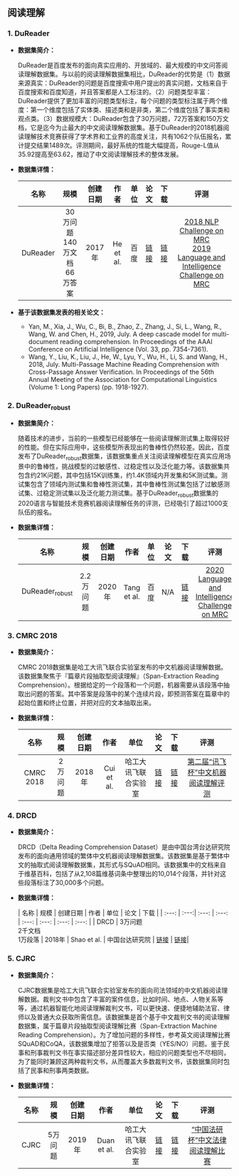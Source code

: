 ## 阅读理解

### 1. DuReader
- <strong>数据集简介：</strong>

    DuReader是百度发布的面向真实应用的、开放域的、最大规模的中文问答阅读理解数据集。与以前的阅读理解数据集相比，DuReader的优势是（1）数据来源真实：DuReader的问题是百度搜索中用户提出的真实问题，文档来自于百度搜索和百度知道，并且答案都是人工标注的。（2）问题类型丰富：DuReader提供了更加丰富的问题类型标注，每个问题的类型标注属于两个维度：第一个维度包括了实体类、描述类和是非类，第二个维度包括了事实类和观点类。（3）数据规模大：DuReader包含了30万问题，72万答案和150万文档，它是迄今为止最大的中文阅读理解数据集。基于DuReader的2018机器阅读理解技术竞赛获得了学术界和工业界的高度关注，共有1062个队伍报名，累计提交结果1489次。评测期间，最好系统的性能大幅提高，Rouge-L值从35.92提高至63.62，推动了中文阅读理解技术的整体发展。

- <strong>数据集详情：</strong>

    |  名称 | 规模 | 创建日期 | 作者 | 单位 | 论文 | 下载 | 评测 |
    | :---: | :---:| :---: | :---: | :---: | :---: | :---: | :---: |
    | DuReader | 30万问题<br>140万文档<br>66万答案 | 2017年 | He et al. | 百度 | [链接](https://www.aclweb.org/anthology/W18-2605.pdf) | [链接](https://ai.baidu.com/broad/introduction?dataset=dureader)| [2018 NLP Challenge on MRC](http://mrc2018.cipsc.org.cn/)<br> [2019 Language and Intelligence Challenge on MRC](http://lic2019.ccf.org.cn/) |

- <strong>基于该数据集发表的相关论文：</strong>
    - Yan, M., Xia, J., Wu, C., Bi, B., Zhao, Z., Zhang, J., Si, L., Wang, R., Wang, W. and Chen, H., 2019, July. A deep cascade model for multi-document reading comprehension. In Proceedings of the AAAI Conference on Artificial Intelligence (Vol. 33, pp. 7354-7361).
    - Wang, Y., Liu, K., Liu, J., He, W., Lyu, Y., Wu, H., Li, S. and Wang, H., 2018, July. Multi-Passage Machine Reading Comprehension with Cross-Passage Answer Verification. In Proceedings of the 56th Annual Meeting of the Association for Computational Linguistics (Volume 1: Long Papers) (pp. 1918-1927).


### 2. DuReader<sub>robust</sub>
- <strong>数据集简介：</strong>

    随着技术的进步，当前的一些模型已经能够在一些阅读理解测试集上取得较好的性能。但在实际应用中，这些模型所表现出的鲁棒性仍然较差。因此，百度发布了DuReader<sub>robust</sub>数据集，该数据集重点关注阅读理解模型在真实应用场景中的鲁棒性，挑战模型的过敏感性、过稳定性以及泛化能力等。该数据集共包含约21K问题，其中包括15K训练集，约1.4K领域内开发集和5K测试集。测试集包含了领域内测试集和鲁棒性测试集，其中鲁棒性测试集包括了过敏感测试集、过稳定测试集以及泛化能力测试集。基于DuReader<sub>robust</sub>数据集的2020语言与智能技术竞赛机器阅读理解任务的评测，已经吸引了超过1000支队伍的报名。

- <strong>数据集详情：</strong>

    |  名称 | 规模 | 创建日期 | 作者 | 单位 | 论文 | 下载 | 评测 |
    | :---: | :---:| :---: | :---: | :---: | :---: | :---: | :---: |
    | DuReader<sub>robust</sub> | 2.2万问题 | 2020年 | Tang et al. | 百度 | N/A | [链接](https://github.com/PaddlePaddle/Research/tree/master/NLP/DuReader-Robust-BASELINE)| [2020 Language and Intelligence Challenge on MRC](http://lic2020.cipsc.org.cn/) |


### 3. CMRC 2018
- <strong>数据集简介：</strong>

    CMRC 2018数据集是哈工大讯飞联合实验室发布的中文机器阅读理解数据。该数据集聚焦于『篇章片段抽取型阅读理解』（Span-Extraction Reading Comprehension）。根据给定的一个段落和一个问题，机器需要从该段落中抽取出问题的答案。其中答案是段落中的某个连续片段，即预测答案在篇章中的起始位置和终止位置，并把对应的文本抽取出来。

- <strong>数据集详情：</strong>

    |  名称 | 规模 | 创建日期 | 作者 | 单位 | 论文 | 下载 | 评测 |
    | :---: | :---:| :---: | :---: | :---: | :---: | :---: | :---: |
    | CMRC 2018 | 2万问题 | 2018年 | Cui et al. | 哈工大讯飞联合实验室 | [链接](https://www.aclweb.org/anthology/D19-1600.pdf) | [链接](https://github.com/ymcui/cmrc2018)| [第二届“讯飞杯”中文机器阅读理解评测](https://hfl-rc.github.io/cmrc2018/) |


### 4. DRCD
- <strong>数据集简介：</strong>

    DRCD（Delta Reading Comprehension Dataset）是由中国台湾台达研究院发布的面向通用领域的繁体中文机器阅读理解数据集。该数据集是基于繁体中文的抽取式阅读理解数据集，其形式与SQuAD相同。该数据集中的文档来自于维基百科，包括了从2,108篇维基词条中整理出的10,014个段落，并针对这些段落标注了30,000多个问题。

- <strong>数据集详情：</strong>

    |  名称 | 规模 | 创建日期 | 作者 | 单位 | 论文 | 下载 | 
    | :---: | :---:| :---: | :---: | :---: | :---: | :---: | :---: |
    | DRCD | 3万问题<br>2千文档<br>1万段落 | 2018年 | Shao et al. | 中国台达研究院 | [链接](https://arxiv.org/pdf/1806.00920.pdf) | [链接](https://github.com/DRCKnowledgeTeam/DRCD)| 


### 5. CJRC
- <strong>数据集简介：</strong>

    CJRC数据集是哈工大讯飞联合实验室发布的面向司法领域的中文机器阅读理解数据。裁判文书中包含了丰富的案件信息，比如时间、地点、人物关系等等，通过机器智能化地阅读理解裁判文书，可以更快速、便捷地辅助法官、律师以及普通大众获取所需信息。该数据集是首个基于中文裁判文书的阅读理解数据集，属于篇章片段抽取型阅读理解比赛（Span-Extraction Machine Reading Comprehension）。为了增加问题的多样性，参考英文阅读理解比赛SQuAD和CoQA，该数据集增加了拒答以及是否类（YES/NO）问题。鉴于民事和刑事裁判文书在事实描述部分差异性较大，相应的问题类型也不尽相同，为了能同时兼顾这两种裁判文书，从而覆盖大多数裁判文书，该数据集同时包括了民事和刑事两类数据。

- <strong>数据集详情：</strong>

    |  名称 | 规模 | 创建日期 | 作者 | 单位 | 论文 | 下载 | 评测 |
    | :---: | :---:| :---: | :---: | :---: | :---: | :---: | :---: |
    | CJRC | 5万问题 | 2019年 | Duan et al. | 哈工大讯飞联合实验室 | [链接](https://arxiv.org/pdf/1912.09156.pdf) | [链接](https://ai.baidu.com/broad/introduction?dataset=dureader)| [“中国法研杯”中文法律阅读理解比赛](http://cail.cipsc.org.cn) |
